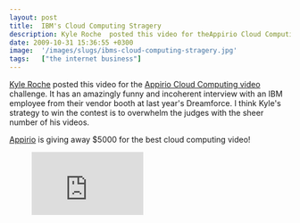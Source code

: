 ```yaml
---
layout: post
title:  IBM's Cloud Computing Stragery
description: Kyle Roche  posted this video for theAppirio Cloud Computing video challenge. It has an amazingly funny and incoherent interview with an IBM employee from their vendor booth at last years Dreamforce. I think Kyles strategy to win the contest is to overwhelm the judges with the sheer number of his videos. Appirio  is giving away $5000 for the best cloud computing video!
date: 2009-10-31 15:36:55 +0300
image:  '/images/slugs/ibms-cloud-computing-stragery.jpg'
tags:   ["the internet business"]
---
```

<p><a href="http://www.kyleroche.com" target="_blank">Kyle Roche</a> posted this video for the <a href="/2009/10/02/win-5000-dollars-from-appirio-for-2-minute-video/" target="_blank">Appirio Cloud Computing video</a> challenge. It has an amazingly funny and incoherent interview with an IBM employee from their vendor booth at last year's Dreamforce. I think Kyle's strategy to win the contest is to overwhelm the judges with the sheer number of his videos.</p>
<p><a href="http://dreamforce.appirio.com/" target="_blank">Appirio</a> is giving away $5000 for the best cloud computing video!</p>
<figure class="kg-card kg-embed-card"><iframe width="200" height="113" src="https://www.youtube.com/embed/1s5MFRiS2Qo?feature=oembed" frameborder="0" allow="accelerometer; autoplay; clipboard-write; encrypted-media; gyroscope; picture-in-picture" allowfullscreen></iframe></figure>
